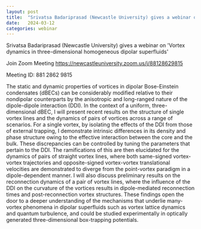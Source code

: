 ```yaml
---
layout: post
title:  "Srivatsa Badariprasad (Newcastle University) gives a webinar on 'Vortex dynamics in three-dimensional homogeneous dipolar superfluids' (4PM UK time)"
date:   2024-03-12
categories: webinar
---
```

Srivatsa Badariprasad (Newcastle University) gives a webinar on 'Vortex dynamics in three-dimensional homogeneous dipolar superfluids'


Join Zoom Meeting
<a href="https://newcastleuniversity.zoom.us/j/88128629815">https://newcastleuniversity.zoom.us/j/88128629815</a>

Meeting ID: 881 2862 9815

The static and dynamic properties of vortices in dipolar Bose-Einstein condensates (dBECs) can be considerably modified relative to their nondipolar counterparts by the anisotropic and long-ranged nature of the dipole-dipole interaction (DDI). In the context of a uniform, three-dimensional dBEC, I will present recent results on the structure of single vortex lines and the dynamics of pairs of vortices across a range of scenarios. For a single vortex, by isolating the effects of the  DDI from those of external trapping, I demonstrate intrinsic differences in its density and phase structure owing to the effective interaction between the core and the bulk. These discrepancies can be controlled by tuning the parameters that pertain to the DDI. The ramifications of this are then elucidated for the dynamics of pairs of straight vortex lines, where both same-signed vortex-vortex trajectories and opposite-signed vortex-vortex translational velocities are demonstrated to diverge from the point-vortex paradigm in a dipole-dependent manner. I will also discuss preliminary results on the reconnection dynamics of a pair of vortex lines, where the influence of the DDI on the curvature of the vortices results in dipole-mediated reconnection times and post-reconnection vortex structures. These findings open the door to a deeper understanding of the mechanisms that underlie many-vortex phenomena in dipolar superfluids such as vortex lattice dynamics and quantum turbulence, and could be studied experimentally in optically generated three-dimensional box-trapping potentials.
